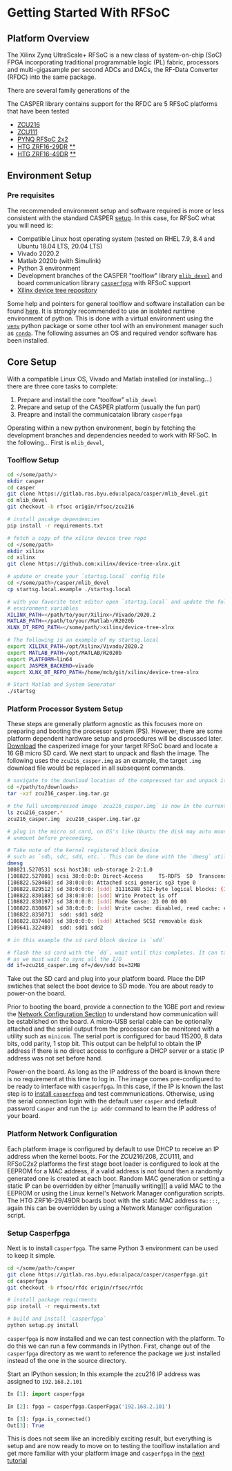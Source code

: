 # Getting Started With RFSoC


## Platform Overview
The Xilinx Zynq UltraScale+ RFSoC is a new class of system-on-chip (SoC) FPGA
incorporating traditional programmable logic (PL) fabric, processors and
multi-gigasample per second ADCs and DACs, the RF-Data Converter (RFDC) into the
same package.

There are several family generations of the 

The CASPER library contains support for the RFDC are 5 RFSoC platforms that have been tested 
  * [ZCU216][zcu216]
  * [ZCU111][zcu111]
  * [PYNQ RFSoC 2x2][pynq-rfsoc2x2]
  * [HTG ZRF16-29DR][htg-zrf16] [\*\*][htg-disclaimers]
  * [HTG ZRF16-49DR][htg-zrf16] [\*\*][htg-disclaimers]


## Environment Setup

### Pre requisites 
The recommended environment setup and software required is more or less
consistent with the standard CASPER
[setup](https://casper-toolflow.readthedocs.io/projects/tutorials/en/latest/#environment-setup]).
In this case, for RFSoC what you will need is:
  * Compatible Linux host operating system (tested on RHEL 7.9, 8.4 and Ubuntu 18.04 LTS, 20.04 LTS)
  * Vivado 2020.2
  * Matlab 2020b (with Simulink)
  * Python 3 environment 
  * Development branches of the CASPER "toolflow" library [`mlib_devel`][rfsoc-mlib-devel] and board
    communication library [`casperfpga`][rfsoc-casperfpga] with RFSoC support
  * [Xilinx device tree repository][device-tree-xlnx]

Some help and pointers for general toolflow and software installation can be
found [here][casper-install-pre-req]. It is strongly recommended to use an
isolated runtime environment of python. This is done with a virtual environment
using the [`venv`][venv-package] python package or some other tool with an
environment manager such as [`conda`][conda-homepage]. The following assumes an
OS and required vendor software has been installed.

## Core Setup

With a compatible Linux OS, Vivado and Matlab installed (or installing...) there
are three core tasks to complete:
  1. Prepare and install the core "toolfow" `mlib_devel`
  2. Prepare and setup of the CASPER platform (usually the fun part)
  3. Preapre and install the communicataion library `casperfpga`

Operating within a new python environment, begin by fetching the development
branches and dependencies needed to work with RFSoC. In the following... First is `mlib_devel`,

### Toolflow Setup
```bash
cd </some/path/>
mkdir casper
cd casper
git clone https://gitlab.ras.byu.edu:alpaca/casper/mlib_devel.git
cd mlib_devel
git checkout -b rfsoc origin/rfsoc/zcu216

# install pacakge dependencies
pip install -r requirements.txt

# fetch a copy of the xilinx device tree repo
cd </some/path>
mkdir xilinx
cd xilinx
git clone https://github.com:xilinx/device-tree-xlnx.git

# update or create your `startsg.local` config file 
cd </some/path>/casper/mlib_devel
cp startsg.local.example ./startsg.local

# with you favorite text editor open `startsg.local` and update the following
# environment variables
XILINX_PATH=</path/to/your/Xilinx>/Vivado/2020.2
MATLAB_PATH=</path/to/your/Matlab>/R2020b
XLNX_DT_REPO_PATH=</some/path/>xilinx/device-tree-xlnx

# The following is an example of my startsg.local
export XILINX_PATH=/opt/Xilinx/Vivado/2020.2 
export MATLAB_PATH=/opt/MATLAB/R2020b 
export PLATFORM=lin64 
export JASPER_BACKEND=vivado 
export XLNX_DT_REPO_PATH=/home/mcb/git/xilinx/device-tree-xlnx

# Start Matlab and System Generator
./startsg
```

### Platform Processor System Setup

These steps are generally platform agnostic as this focuses more on preparing
and booting the processor system (PS). However, there are some platform
dependent hardware setup and procedures will be discussed later.
[Download][image downloads] the casperized image for your target RFSoC board and
locate a 16 GB micro SD card. We next start to unpack and flash the image. The
following uses the `zcu216_casper.img` as an example, the target `.img` download
file would be replaced in all subsequent commands.

```bash
# navigate to the download location of the compressed tar and unpack it
cd </path/to/downloads>
tar -xzf zcu216_casper.img.tar.gz

# the full uncompressed image `zcu216_casper.img` is now in the current directory
ls zcu216_casper.*
zcu216_casper.img  zcu216_casper.img.tar.gz

# plug in the micro sd card, on OS's like Ubuntu the disk may auto mount,
# unmount before preceeding.

# Take note of the kernel registered block device
# such as `sdb, sdc, sdd, etc.`. This can be done with the `dmesg` utility e.g.,
dmesg
108821.527053] scsi host38: usb-storage 2-2:1.0
[108822.527801] scsi 38:0:0:0: Direct-Access     TS-RDF5  SD  Transcend    TS38 PQ: 0 ANSI: 6
[108822.528460] sd 38:0:0:0: Attached scsi generic sg3 type 0
[108822.829512] sd 38:0:0:0: [sdd] 31116288 512-byte logical blocks: (15.9 GB/14.8 GiB)
[108822.830188] sd 38:0:0:0: [sdd] Write Protect is off
[108822.830197] sd 38:0:0:0: [sdd] Mode Sense: 23 00 00 00
[108822.830867] sd 38:0:0:0: [sdd] Write cache: disabled, read cache: enabled, doesnt support DPO or FUA
[108822.835071]  sdd: sdd1 sdd2
[108822.837460] sd 38:0:0:0: [sdd] Attached SCSI removable disk
[109641.322489]  sdd: sdd1 sdd2

# in this example the sd card block device is `sdd`

# flash the sd card with the `dd`, wait until this completes. It can take awhile
# as we must wait to sync all the I/O
dd if=zcu216_casper.img of=/dev/sdd bs=32MB
```

Take out the SD card and plug into your platform board. Place the DIP swtiches
that select the boot device to SD mode. You are about ready to power-on the
board.

Prior to booting the board, provide a connection to the 1GBE port and
review the [Network Configuration Section](#platform-network-configuration) to
understand how communication will be established on the board. A micro-USB
serial cable can be optionally attached and the serial output from the processor
can be monitored with a utility such as `minicom`. The serial port is configured
for baud 115200, 8 data bits, odd parity, 1 stop bit. This output can be helpful
to obtain the IP address if there is no direct access to configure a DHCP server
or a static IP address was not set before hand.

Power-on the board. As long as the IP address of the board is known there is no
requirement at this time to log in. The image comes pre-configured to be ready
to interface with `casperfpga`. In this case, if the IP is known the last step
is to [install `casperfpga`](#setup-casperfpga) and test commmunications.
Otherwise, using the serial connection login with the default user `casper` and
default password `casper` and run the `ip addr` command to learn the IP address
of your board.

### Platform Network Configuration
Each platform image is configured by default to use DHCP to receive an IP
address when the kernel boots. For the ZCU216/208, ZCU111, and RFSoC2x2
platforms the first stage boot loader is configured to look at the EEPROM for a
MAC address, if a valid address is not found then a randomly generated one is
created at each boot. Random MAC generation or setting a static IP can be
overridden by either [manually writing][] a valid MAC to the EEPROM or using the
Linux kernel's Network Manager configuration scripts. The HTG ZRF16-29/49DR
boards boot with the static MAC address `0a::::`, again this can be overridden by
using a Network Manager configuration script.

### Setup Casperfpga
Next is to install `casperfpga`. The same Python 3 environment can be used to keep
it simple.

```bash
cd </some/path>/casper
git clone https://gitlab.ras.byu.edu:alpaca/casper/casperfpga.git
cd casperfpga
git checkout -b rfsoc/rfdc origin/rfsoc/rfdc

# install package requirments
pip install -r requirments.txt

# build and install `casperfpga`
python setup.py install
```

`casperfpga` is now installed and we can test connection with the platform. To
do this we can run a few commands in IPython. First, change out of the
`casperfpga` directory as we want to reference the package we just installed
instead of the one in the source directory.

Start an IPython session; In this example the zcu216 IP address was assigned
to `192.168.2.101`
```python
In [1]: import casperfpga

In [2]: fpga = casperfpga.CasperFpga('192.168.2.101')

In [3]: fpga.is_connected()
Out[3]: True
```
This is does not seem like an incredibly exciting result, but everything is
setup and are now ready to move on to testing the toolflow installation and get
more familiar with your platform image and `casperfpga` in the [next
tutorial](#tut_platform.md)

[image downloads]: https://casper.groups.et.byu.net
[zcu216]: https://www.xilinx.com/products/boards-and-kits/zcu216.html
[zcu208]: https://www.xilinx.com/products/boards-and-kits/zcu208.html
[zcu111]: https://www.xilinx.com/products/boards-and-kits/zcu111.html
[htg-zrf16]: http://www.hitechglobal.com/Boards/16ADC-DAC_Zynq_RFSOC.htm
[pynq-rfsoc2x2]: https://www.rfsoc-pynq.io 
[htg-disclaimers]: ./htg-disclaimers.md

[casper-install-pre-req]: https://casper-toolflow.readthedocs.io/en/latest/src/Installing-the-Toolflow.html#pre-requisites
[pg269-v2.3]: https://www.xilinx.com/support/documentation/ip_documentation/usp_rf_data_converter/v2_3/pg269-rf-data-converter.pdf

[rfsoc-mlib-devel]: https://gitlab.ras.byu.edu/alpaca/casper/mlib_devel/-/tree/rfsocs/zcu216
[rfsoc-casperfpga]: https://gitlab.ras.byu.edu/alpaca/casper/casperfpga/-/tree/rfsocs/rfdc
[device-tree-xlnx]: https://github.com/Xilinx/device-tree-xlnx/ 

[venv-package]: https://docs.python.org/3/tutorial/venv.html
[conda-homepage]: https://docs.conda.io/projects/conda/en/latest/index.html
